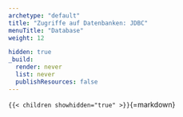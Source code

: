```yaml
---
archetype: "default"
title: "Zugriffe auf Datenbanken: JDBC"
menuTitle: "Database"
weight: 12

hidden: true
_build:
  render: never
  list: never
  publishResources: false
---
```



`{{< children showhidden="true" >}}`{=markdown}
